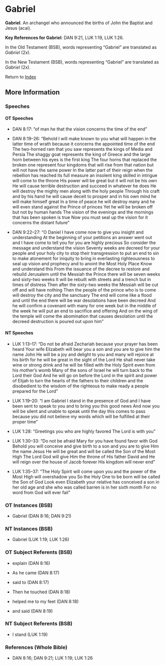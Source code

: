 # Gabriel
**Gabriel**. 
An archangel who announced the births of John the Baptist and Jesus (acai). 


**Key References for Gabriel**: 
DAN 9:21, LUK 1:19, LUK 1:26. 


In the Old Testament (BSB), words representing “Gabriel” are translated as 
*Gabriel* (2x). 


In the New Testament (BSB), words representing “Gabriel” are translated as 
*Gabriel* (2x). 


Return to [Index](00-Index.md)

## More Information

### Speeches

#### OT Speeches

* DAN 8:17: “of man he that the vision concerns the time of the end”

* DAN 8:19–26: “Behold I will make known to you what will happen in the latter time of wrath because it concerns the appointed time of the end The two-horned ram that you saw represents the kings of Media and Persia The shaggy goat represents the king of Greece and the large horn between his eyes is the first king The four horns that replaced the broken one represent four kingdoms that will rise from that nation but will not have the same power In the latter part of their reign when the rebellion has reached its full measure an insolent king skilled in intrigue will come to the throne His power will be great but it will not be his own He will cause terrible destruction and succeed in whatever he does He will destroy the mighty men along with the holy people Through his craft and by his hand he will cause deceit to prosper and in his own mind he will make himself great In a time of peace he will destroy many and he will even stand against the Prince of princes Yet he will be broken off but not by human hands The vision of the evenings and the mornings that has been spoken is true Now you must seal up the vision for it concerns the distant future”

* DAN 9:22–27: “O Daniel I have come now to give you insight and understanding At the beginning of your petitions an answer went out and I have come to tell you for you are highly precious So consider the message and understand the vision Seventy weeks are decreed for your people and your holy city to stop their transgression to put an end to sin to make atonement for iniquity to bring in everlasting righteousness to seal up vision and prophecy and to anoint the Most Holy Place Know and understand this From the issuance of the decree to restore and rebuild Jerusalem until the Messiah the Prince there will be seven weeks and sixty-two weeks It will be rebuilt with streets and a trench but in times of distress Then after the sixty-two weeks the Messiah will be cut off and will have nothing Then the people of the prince who is to come will destroy the city and the sanctuary The end will come like a flood and until the end there will be war desolations have been decreed And he will confirm a covenant with many for one week but in the middle of the week he will put an end to sacrifice and offering And on the wing of the temple will come the abomination that causes desolation until the decreed destruction is poured out upon him”

#### NT Speeches

* LUK 1:13–17: “Do not be afraid Zechariah because your prayer has been heard Your wife Elizabeth will bear you a son and you are to give him the name John He will be a joy and delight to you and many will rejoice at his birth for he will be great in the sight of the Lord He shall never take wine or strong drink and he will be filled with the Holy Spirit even from his mother’s womb Many of the sons of Israel he will turn back to the Lord their God And he will go on before the Lord in the spirit and power of Elijah to turn the hearts of the fathers to their children and the disobedient to the wisdom of the righteous to make ready a people prepared for the Lord”

* LUK 1:19–20: “I am Gabriel I stand in the presence of God and I have been sent to speak to you and to bring you this good news And now you will be silent and unable to speak until the day this comes to pass because you did not believe my words which will be fulfilled at their proper time”

* LUK 1:28: “Greetings you who are highly favored The Lord is with you”

* LUK 1:30–33: “Do not be afraid Mary for you have found favor with God Behold you will conceive and give birth to a son and you are to give Him the name Jesus He will be great and will be called the Son of the Most High The Lord God will give Him the throne of His father David and He will reign over the house of Jacob forever His kingdom will never end”

* LUK 1:35–37: “The Holy Spirit will come upon you and the power of the Most High will overshadow you So the Holy One to be born will be called the Son of God Look even Elizabeth your relative has conceived a son in her old age and she who was called barren is in her sixth month For no word from God will ever fail”

### OT Instances (BSB)

* Gabriel (DAN 8:16; DAN 9:21)



### NT Instances (BSB)

* Gabriel (LUK 1:19; LUK 1:26)



### OT Subject Referents (BSB)

* explain (DAN 8:16)

* As he came (DAN 8:17)

* said to (DAN 8:17)

* Then he touched (DAN 8:18)

* helped me to my feet (DAN 8:18)

* and said (DAN 8:19)



### NT Subject Referents (BSB)

* I stand (LUK 1:19)



### References (Whole Bible)

* DAN 8:16; DAN 9:21; LUK 1:19; LUK 1:26




